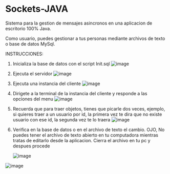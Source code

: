 # Sockets-JAVA
Sistema para la gestion de mensajes asincronos en una aplicacion de escritorio 100% Java.

Como usuario, puedes gestionar a tus personas mediante archivos de texto o base de datos MySql.

INSTRUCCIONES:

1. Inicializa la base de datos con el script Init.sql
![image](https://github.com/user-attachments/assets/a496c646-9e0e-4135-bb31-c85992f75296)

2. Ejecuta el servidor
![image](https://github.com/user-attachments/assets/e9f69cf0-ceb2-4ab8-8bc1-2ac1894043ea)

3. Ejecuta una instancia del cliente
![image](https://github.com/user-attachments/assets/19bfe3be-811e-4a3b-bfff-c00a72139206)

4. Dirigete a la terminal de la instancia del cliente y responde a las opciones del menu
![image](https://github.com/user-attachments/assets/1b453efc-2108-417f-9013-adc50b678f4a)

5. Recuerda que para traer objetos, tienes que picarle dos veces, ejemplo, si quieres traer a un usuario por id, la primera vez te dira que no existe usuario con ese id, la segunda vez te lo traera
![image](https://github.com/user-attachments/assets/25b83ef4-6f1b-4b31-b3aa-99a2b08bca74)

6. Verifica en la base de datos o en el archivo de texto el cambio. OJO, No puedes tener el archivo de texto abierto en tu computadora mientras tratas de editarlo desde la aplicacion. Cierra el archivo en tu pc y despues procede

   ![image](https://github.com/user-attachments/assets/575c9443-2973-412b-af74-a4258179b566)

![image](https://github.com/user-attachments/assets/080e8124-8ac5-477e-ab8f-553c68956b10)
